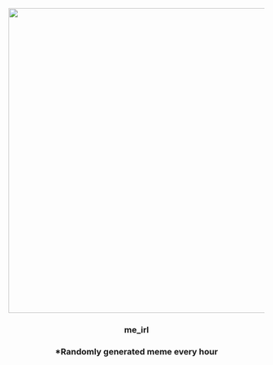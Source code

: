 <p align="center">
        <img src="https://i.redd.it/jakiya0u19j91.jpg" width="600" height="600">
        </p>
        <h3 align="center">me_irl</h3>
        <h3 align="center">*Randomly generated meme every hour</h3>
    